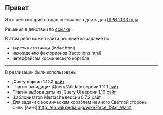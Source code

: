 ## Привет
Этот репозиторий создан специально для задач [ШРИ 2013 года](http://events.yandex.ru/events/shri/msk-2013/)

Решения в действии по [ссылке](http://vasilyator-shri-2013.p.ht/)

В этом репо можно найти решение на задание по:
+ верстке страницы (index.html)
+ нахождению факторионов (factorions.html)
+ интерфейсам космического корабля



***

В реализации были использованы:
  * jQuery версии 1.10.2 [сайт](http://jquery.com/)
  * Плагин валидации jQuery.Validate версии 1.11.1 [сайт](http://plugins.jquery.com/validate/)
  * Плагин выбора даты из jQuery UI версии 1.10 [сайт](http://jqueryui.com/)
  * Шаблонизатор Mustache версии 0.7.2 [сайт](http://mustache.github.io/)
  * Для задачи с космическим кораблем немного Светлой стороны Силы [вики](http://en.wikipedia.org/wiki/Force_(Star_Wars)
